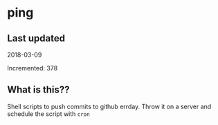 # ping

## Last updated
2018-03-09

Incremented: 378

## What is this??
Shell scripts to push commits to github errday. Throw it on a server and schedule the script with `cron`
